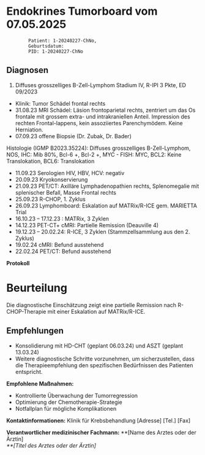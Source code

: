 # Endokrines Tumorboard vom 07.05.2025


            Patient: 1-20240227-ChNo, 
            Geburtsdatum: 
            PID: 1-20240227-ChNo
            
## Diagnosen
1. Diffuses grosszelliges B-Zell-Lymphom Stadium IV, R-IPI 3 Pkte, ED 09/2023 
- Klinik: Tumor Schädel frontal rechts 
- 31.08.23 MRI Schädel: Läsion frontoparietal rechts, zentriert um das Os frontale mit grossem extra- und intrakraniellen Anteil. Impression des rechten Frontal-lappens, kein assoziiertes Parenchymödem. Keine Herniation. 
- 07.09.23 offene Biopsie (Dr. Zubak, Dr. Bader) 

Histologie (IGMP B2023.35224): Diffuses grosszelliges B-Zell-Lymphom, NOS, IHC: Mib 80%, Bcl-6 +, Bcl-2 +, MYC - 
FISH: MYC, BCL2: Keine Translokation, BCL6: Translokation 
- 11.09.23 Serologien HIV, HBV, HCV: negativ 
- 20.09.23 Kryokonservierung 
- 21.09.23 PET/CT: Axilläre Lymphadenopathien rechts, Splenomegalie mit splenischer Befall, Masse Frontal rechts 
- 25.09.23 R-CHOP, 1. Zyklus 
- 26.09.23 Lymphomboard: Eskalation auf MATRix/R-ICE gem. MARIETTA Trial 
- 16.10.23 – 17.12.23 : MATRix, 3 Zyklen 
- 14.12.23 PET-CT+ cMRI: Partielle Remission (Deauville 4) 
- 19.12.23 – 20.02.24: R-ICE, 3 Zyklen (Stammzellsammlung aus den 2. Zyklus) 
- 19.02.24 cMRI: Befund ausstehend 
- 22.02.24 PET/CT: Befund ausstehend 

**Protokoll**

# Beurteilung

Die diagnostische Einschätzung zeigt eine partielle Remission nach R-CHOP-Therapie mit einer Eskalation auf MATRix/R-ICE.

## Empfehlungen

*   Konsolidierung mit HD-CHT (geplant 06.03.24) und ASZT (geplant 13.03.24)
*   Weitere diagnostische Schritte vorzunehmen, um sicherzustellen, dass die Therapieempfehlung den spezifischen Bedürfnissen des Patienten entspricht.

**Empfohlene Maßnahmen:**

*   Kontrollierte Überwachung der Tumorregression
*   Optimierung der Chemotherapie-Strategie
*   Notfallplan für mögliche Komplikationen

**Kontaktinformationen:**
Klinik für Krebsbehandlung
[Adresse]
[Tel.]
[Fax]

**Verantwortlicher medizinischer Fachmann:**
\*\*[Name des Arztes oder der Ärztin]*\
\*\*[Titel des Arztes oder der Ärztin]*